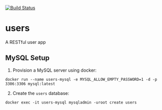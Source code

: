 [![Build Status](https://travis-ci.org/markberridge/users.svg?branch=master)](https://travis-ci.org/markberridge/users)

users
=====

A RESTful user app


MySQL Setup
-----------

1. Provision a MySQL server using docker:

```
docker run --name users-mysql -e MYSQL_ALLOW_EMPTY_PASSWORD=1 -d -p 3306:3306 mysql:latest
```

2. Create the `users` database:

```
docker exec -it users-mysql mysqladmin -uroot create users
```
